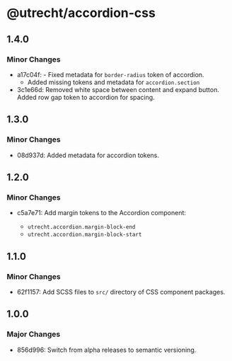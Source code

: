 # @utrecht/accordion-css

## 1.4.0

### Minor Changes

- a17c04f: - Fixed metadata for `border-radius` token of accordion.
  - Added missing tokens and metadata for `accordion.section`
- 3c1e66d: Removed white space between content and expand button.
  Added row gap token to accordion for spacing.

## 1.3.0

### Minor Changes

- 08d937d: Added metadata for accordion tokens.

## 1.2.0

### Minor Changes

- c5a7e71: Add margin tokens to the Accordion component:

  - `utrecht.accordion.margin-block-end`
  - `utrecht.accordion.margin-block-start`

## 1.1.0

### Minor Changes

- 62f1157: Add SCSS files to `src/` directory of CSS component packages.

## 1.0.0

### Major Changes

- 856d996: Switch from alpha releases to semantic versioning.
